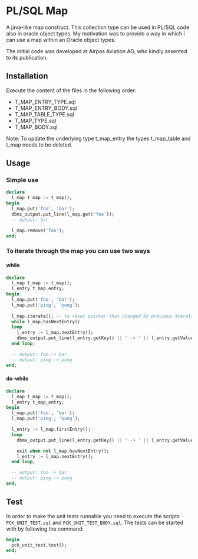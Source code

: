 # PL/SQL Map
A java-like map construct. This collection type can be used in PL/SQL code also in oracle object types.
My motivation was to provide a way in which i can use a map within an Oracle object types.

The initial code was developed at Airpas Aviation AG, who kindly assented to its publication.

## Installation
Execute the content of the files in the following order:
* T_MAP_ENTRY_TYPE.sql
* T_MAP_ENTRY_BODY.sql
* T_MAP_TABLE_TYPE.sql
* T_MAP_TYPE.sql
* T_MAP_BODY.sql

Note: To update the underlying type t_map_entry the types t_map_table and t_map needs to be deleted.

## Usage
### Simple use
```sql
declare
  l_map t_map := t_map();
begin
  l_map.put('foo', 'bar');
  dbms_output.put_line(l_map.get('foo'));
  -- output: bar

  l_map.remove('foo');
end;
```
### To iterate through the map you can use two ways
#### while
```sql
declare
  l_map t_map := t_map();
  l_entry t_map_entry;
begin
  l_map.put('foo', 'bar');
  l_map.put('ping', 'pong');
    
  l_map.iterate(); -- to reset pointer that changed by previous iteration, optional
  while l_map.hasNextEntry()
  loop
    l_entry := l_map.nextEntry();
    dbms_output.put_line(l_entry.getKey() || ' -> ' || l_entry.getValue());
  end loop;

  -- output: foo -> bar
  -- output: ping -> pong
end;
```
#### do-while
```sql
declare
  l_map t_map := t_map();
  l_entry t_map_entry;
begin
  l_map.put('foo', 'bar');
  l_map.put('ping', 'pong');

  l_entry := l_map.firstEntry();
  loop
    dbms_output.put_line(l_entry.getKey() || ' -> ' || l_entry.getValue());

    exit when not l_map.hasNextEntry();
    l_entry := l_map.nextEntry();
  end loop;

  -- output: foo -> bar
  -- output: ping -> pong
end;
```

## Test
In order to make the unit tests runnable you need to execute the scripts `PCK_UNIT_TEST.sql` and `PCK_UNIT_TEST_BODY.sql`. The tests can be started with by following the command:
```sql
begin
  pck_unit_test.test();
end;
```
